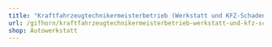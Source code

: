 ```yaml
---
title: "Kraftfahrzeugtechnikermeisterbetrieb (Werkstatt und KFZ-Schadenservice)"
url: /gifhorn/kraftfahrzeugtechnikermeisterbetrieb-werkstatt-und-kfz-schadenservice/
shop: Autowerkstatt
---
```

